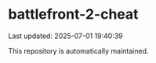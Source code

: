 # battlefront-2-cheat

Last updated: 2025-07-01 19:40:39

This repository is automatically maintained.
